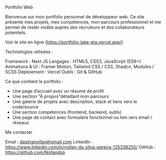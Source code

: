 Portfolio Web

Bienvenue sur mon portfolio personnel de développeur web. Ce site présente mes projets, mes compétences, mon parcours professionnel et me permet de rester visible auprès des recruteurs et des collaborateurs potentiels.

Voir le site en ligne (https://portfolio-lake-eta.vercel.app/)

Technologies utilisées :

Framework : Next.JS
Langages : HTML5, CSS3, JavaScript (ES6+)
Animations & UI : Framer Motion, Tailwind CSS / CSS, Shadcn, Modules / SCSS
Déploiement : Vercel
Outils : Git & GitHub

Ce que contient le portfolio :

- Une page d’accueil avec un résumé de profil
- Une section "À propos"détaillant mon parcours
- Une galerie de projets avec description, stack et liens vers le code/source
- Une section compétences (frontend, backend, outils)
- Une page de contact avec formulaire fonctionnel ou lien vers email / réseaux

Me contacter

Email : dasilvanollan@gmail.com
LinkedIn : https://www.linkedin.com/in/nollan-da-silva-pereira-125338250/
GitHub : https://github.com/Nollandsp
